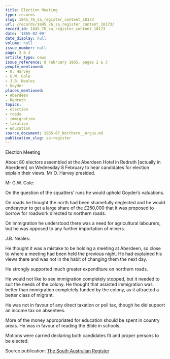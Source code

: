 ```yaml
---
title: Election Meeting
type: records
slug: 1845_76_sa_register_content_18173
url: /records/1845_76_sa_register_content_18173/
record_id: 1845_76_sa_register_content_18173
date: '1865-02-09'
date_display: null
volume: null
issue_number: null
page: 2 & 3
article_type: news
issue_reference: 9 February 1865, pages 2 & 3
people_mentioned:
- O. Harvey
- G.W. Cole
- J.B. Neales
- Goyder
places_mentioned:
- Aberdeen
- Redruth
topics:
- election
- roads
- immigration
- taxation
- education
source_document: 1985-87_Northern__Argus.md
publication_slug: sa-register
---
```


Election Meeting

About 80 electors assembled at the Aberdeen Hotel in Redruth [actually in Aberdeen] on Wednesday 8 February to hear candidates for election explain their views.  Mr O. Harvey presided.

Mr G.W. Cole:

On the question of the squatters’ runs he would uphold Goyder’s valuations.

On roads he thought the north had been shamefully neglected and he would endeavour to get a large share of the £250,000 that it was proposed to borrow for roadwork directed to northern roads.

On immigration he understood there was a need for agricultural labourers, but he was opposed to any further importation of miners.

J.B. Neales:

He thought it was a mistake to be holding a meeting at Aberdeen, so close to where a meeting had been held the previous night.  He had explained his views there and was not in the habit of changing them the next day.

He strongly supported much greater expenditure on northern roads.

He would not like to see immigration completely stopped, but it needed to suit the needs of the colony.  He thought that assisted immigration was better than immigration completely funded by the colony, as it attracted a better class of migrant.

He was not in favour of any direct taxation or poll tax, though he did support an income tax on absentees.

More of the money appropriated for education should be spent in country areas.  He was in favour of reading the Bible in schools.

Motions were carried declaring both candidates fit and proper persons to be elected.

Source publication: [The South Australian Register](/publications/sa-register/)
